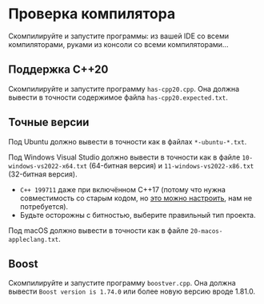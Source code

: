 # Проверка компилятора
Скомпилируйте и запустите программы: из вашей IDE со всеми компиляторами, руками из консоли со всеми компиляторами...

## Поддержка C++20
Скомпилируйте и запустите программу `has-cpp20.cpp`.
Она должна вывести в точности содержимое файла `has-cpp20.expected.txt`.

## Точные версии
Под Ubuntu должно вывести в точности как в файлах `*-ubuntu-*.txt`.

Под Windows Visual Studio должно вывести в точности как в файле `10-windows-vs2022-x64.txt` (64-битная версия) и `11-windows-vs2022-x86.txt` (32-битная версия).

* `C++ 199711` даже при включённом C++17 (потому что нужна совместимость со старым кодом, но [это можно настроить](https://docs.microsoft.com/en-us/cpp/build/reference/zc-cplusplus?view=msvc-160&viewFallbackFrom=vs-2019), нам не потребуется).
* Будьте осторожны с битностью, выберите правильный тип проекта.

Под macOS должно вывести в точности как в файле `20-macos-appleclang.txt`.

## Boost
Скомпилируйте и запустите программу `boostver.cpp`.
Она должна вывести `Boost version is 1.74.0` или более новую версию вроде 1.81.0.
